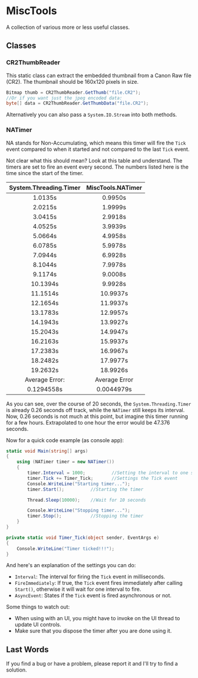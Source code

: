 # MiscTools
A collection of various more or less useful classes.

## Classes

### CR2ThumbReader
This static class can extract the embedded thumbnail from a Canon Raw file (CR2). The thumbnail should be 160x120 pixels in size.

```csharp
Bitmap thumb = CR2ThumbReader.GetThumb("file.CR2");
//Or if you want just the jpeg encoded data:
byte[] data = CR2ThumbReader.GetThumbData("file.CR2");
```
Alternatively you can also pass a `System.IO.Stream` into both methods.

### NATimer
NA stands for Non-Accumulating, which means this timer will fire the `Tick` event compared to when it started and not compared to the last `Tick` event.

Not clear what this should mean? Look at this table and understand. The timers are set to fire an event every second. The numbers listed here is the time since the start of the timer. 

|System.Threading.Timer|MiscTools.NATimer|
|:--------------------:|:---------------:|
|1.0135s|0.9950s|
|2.0215s|1.9999s|
|3.0415s|2.9918s|
|4.0525s|3.9939s|
|5.0664s|4.9958s|
|6.0785s|5.9978s|
|7.0944s|6.9928s|
|8.1044s|7.9978s|
|9.1174s|9.0008s|
|10.1394s|9.9928s|
|11.1514s|10.9937s|
|12.1654s|11.9937s|
|13.1783s|12.9957s|
|14.1943s|13.9927s|
|15.2043s|14.9947s|
|16.2163s|15.9937s|
|17.2383s|16.9967s|
|18.2482s|17.9977s|
|19.2632s|18.9926s|
|Average Error:| Average Error|
|0.1294558s|0.0044979s|

As you can see, over the course of 20 seconds, the `System.Threading.Timer` is already 0.26 seconds off track, while the `NATimer` still keeps its interval.
Now, 0.26 seconds is not much at this point, but imagine this timer running for a few hours. Extrapolated to one hour the error would be 47.376 seconds.

Now for a quick code example (as console app):
```csharp
static void Main(string[] args)
{
    using (NATimer timer = new NATimer())
    {
        timer.Interval = 1000;          //Setting the interval to one second
        timer.Tick += Timer_Tick;       //Settings the Tick event
        Console.WriteLine("Starting timer...");
        timer.Start();          //Starting the timer

        Thread.Sleep(10000);    //Wait for 10 seconds

        Console.WriteLine("Stopping timer...");
        timer.Stop();           //Stopping the timer
    }
}

private static void Timer_Tick(object sender, EventArgs e)
{
    Console.WriteLine("Timer ticked!!!");
}
```

And here's an explanation of the settings you can do:
* `Interval`: The interval for firing the `Tick` event in milliseconds.
* `FireImmediately`: If true, the `Tick` event fires immediately after calling `Start()`, otherwise it will wait for one interval to fire.
* `AsyncEvent`: States if the `Tick` event is fired asynchronous or not.

Some things to watch out:
* When using with an UI, you might have to invoke on the UI thread to update UI controls.
* Make sure that you dispose the timer after you are done using it.

## Last Words

If you find a bug or have a problem, please report it and I'll try to find a solution.